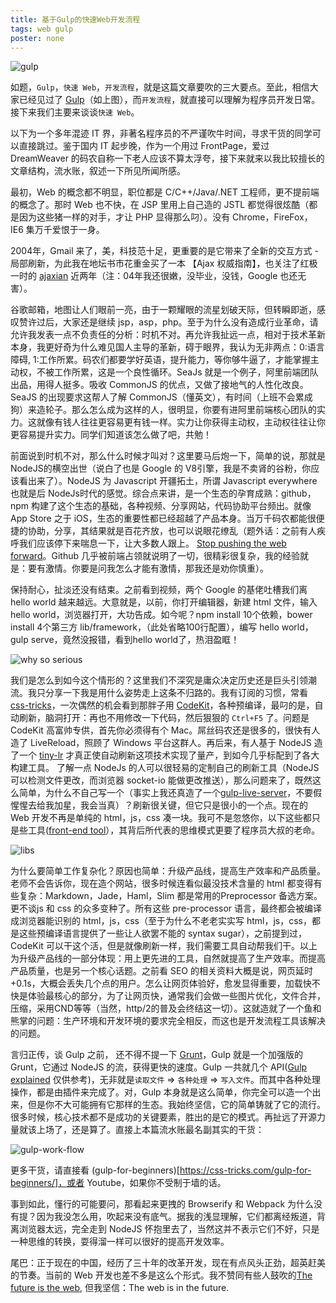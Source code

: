 ```yaml
---
title: 基于Gulp的快速Web开发流程
tags: web gulp
poster: none
---
```


![gulp](http://webahead.oss-cn-qingdao.aliyuncs.com/images/poster/gulp-explained.png)

如题，`Gulp`，`快速 Web`，`开发流程`，就是这篇文章要吹的三大要点。至此，相信大家已经见过了 [Gulp](http://gulpjs.com)（如上图），而`开发流程`，就直接可以理解为程序员开发日常。接下来我们主要来谈谈`快速 Web`。

以下为一个多年混迹 IT 界，非著名程序员的不严谨吹牛时间，寻求干货的同学可以直接跳过。鉴于国内 IT 起步晚，作为一个用过 FrontPage，爱过 DreamWeaver 的码农自称一下老人应该不算太浮夸，接下来就来以我比较擅长的文章结构，流水账，叙述一下所见所闻所感。

最初，Web 的概念都不明显，职位都是 C/C++/Java/.NET 工程师，更不提前端的概念了。那时 Web 也不快，在 JSP 里用上自己造的 JSTL 都觉得很炫酷（都是因为这些猪一样的对手，才让 PHP 显得那么叼）。没有 Chrome，FireFox，IE6 集万千爱恨于一身。

2004年，Gmail 来了，美，科技范十足，更重要的是它带来了全新的交互方式 - 局部刷新，为此我在地坛书市花重金买了一本 【Ajax 权威指南】，也关注了红极一时的 [ajaxian](http://ajaxian.com/) 近两年（注：04年我还很嫩，没毕业，没钱，Google 也还无害）。

谷歌邮箱，地图让人们眼前一亮，由于一颗耀眼的流星划破天际，但转瞬即逝，感叹赞许过后，大家还是继续 jsp，asp，php。至于为什么没有造成行业革命，请允许我发表一点不负责任的分析：时机不对。再允许我扯远一点，相对于技术革新本身，我更好奇为什么难见国人主导的革新，碍于眼界，我认为无非两点：0:语言障碍, 1:工作所累。码农们都要学好英语，提升能力，等你够牛逼了，才能掌握主动权，不被工作所累，这是一个良性循环。SeaJs 就是一个例子，阿里前端团队出品，用得人挺多。吸收  CommonJS 的优点，又做了接地气的人性化改良。SeaJS 的出现要求这帮人了解 CommonJS（懂英文），有时间（上班不会累成狗）来造轮子。那么怎么成为这样的人，很明显，你要有进阿里前端核心团队的实力。这就像有钱人往往更容易更有钱一样。实力让你获得主动权，主动权往往让你更容易提升实力。同学们知道该怎么做了吧，共勉！

前面说到时机不对，那么什么时候才叫对？这里要马后炮一下，简单的说，那就是NodeJS的横空出世（说白了也是 Google 的 V8引擎，我是不卖肾的谷粉，你应该看出来了）。NodeJS 为 Javascript 开疆拓土，所谓 Javascript everywhere 也就是后 NodeJs时代的感觉。综合点来讲，是一个生态的孕育成熟：github，npm 构建了这个生态的基础，各种视频、分享网站，代码协助平台频出。就像 App Store 之于 iOS，生态的重要性都已经超越了产品本身。当万千码农都能很便捷的协助，分享，其结果就是百花齐放，也可以说眼花缭乱（题外话：之前有人疾呼我们应该停下来喘息一下，让大多数人跟上。 [Stop pushing the web forward](http://www.quirksmode.org/blog/archives/2015/07/stop_pushing_th.html)。Github 几乎被前端占领就说明了一切，很精彩很复杂，我的经验就是：要有激情。你要是问我怎么才能有激情，那我还是劝你慎重）。


保持耐心，扯淡还没有结束。之前看到视频，两个 Google 的基佬吐槽我们离 hello world 越来越远。大意就是，以前，你打开编辑器，新建 html 文件，输入 hello world，浏览器打开，大功告成。如今呢？npm install 10个依赖，bower install 4个第三方 lib/framework，（此处省略100行配置），编写 hello world，gulp serve，竟然没报错，看到hello world了，热泪盈眶！

![why so serious](http://webahead.oss-cn-qingdao.aliyuncs.com/images/gulp-abc/2000px-Why_so_serious-.svg.png)

我们是怎么到如今这个情形的？这里我们不深究是庸众决定历史还是巨头引领潮流。我只分享一下我是用什么姿势走上这条不归路的。我有订阅的习惯，常看[css-tricks](https://css-tricks.com/)，一次偶然的机会看到那胖子用 [CodeKit](https://incident57.com/codekit/index.html)，各种预编译，最叼的是，自动刷新，脑洞打开：再也不用修改一下代码，然后狠狠的 `Ctrl+F5` 了。问题是 CodeKit 高富帅专供，首先你必须得有个 Mac。屌丝码农还是很多的，很快有人造了 LiveReload，照顾了 Windows 平台这群人。再后来，有人基于 NodeJS 造了一个 [tiny-lr](https://github.com/mklabs/tiny-lr) 才真正使自动刷新这项技术实现了量产，到如今几乎标配到了各大构建工具。 了解一点 NodeJs 的人可以很轻易的定制自己的刷新工具（NodeJS 可以检测文件更改，而浏览器 socket-io 能做更改推送），那么问题来了，既然这么简单，为什么不自己写一个（事实上我还真造了一个[gulp-live-server](https://github.com/gimm/gulp-live-server)，不要假惺惺去给我加星，我会当真）？刷新很关键，但它只是很小的一个点。现在的 Web 开发不再是单纯的 html，js，css 凑一块。我可不是忽悠你，以下这些都只是些工具([front-end tool](http://ashleynolan.co.uk/blog/frontend-tooling-survey-2015-results)），其背后所代表的思维模式更要了程序员大叔的老命。

![libs](http://webahead.oss-cn-qingdao.aliyuncs.com/images/gulp-abc/libs.jpg)

为什么要简单工作复杂化？原因也简单：升级产品线，提高生产效率和产品质量。
老师不会告诉你，现在造个网站，很多时候连看似最没技术含量的 html 都变得有些复杂：Markdown，Jade，Haml，Slim 都是常用的Preprocessor 备选方案。更不谈js 和 css 的众多变种了。所有这些 pre-processor 语言，最终都会被编译成浏览器能识别的 html，js，css（至于为什么不老老实实写 html，js，css，都是这些预编译语言提供了一些让人欲罢不能的 syntax sugar），之前提到过，CodeKit 可以干这个活，但是就像刷新一样，我们需要工具自动帮我们干。以上为升级产品线的一部分体现：用上更先进的工具，自然就提高了生产效率。而提高产品质量，也是另一个核心话题。之前看 SEO 的相关资料大概是说，网页延时+0.1s，大概会丢失几个点的用户。怎么让网页体验好，愈发显得重要，加载快不快是体验最核心的部分，为了让网页快，通常我们会做一些图片优化，文件合并，压缩，采用CND等等（当然，http/2的普及会终结这一切）。这就造就了一个鱼和熊掌的问题：生产环境和开发环境的要求完全相反，而这也是开发流程工具该解决的问题。


言归正传，谈 Gulp 之前， 还不得不提一下 [Grunt](http://gruntjs.com)，Gulp 就是一个加强版的 Grunt，它通过 NodeJS 的流，获得更快的速度。Gulp 一共就几个 API([Gulp explained](http://webahead.cn/article/gulp-explained/) 仅供参考)，无非就是`读取文件` => `各种处理` => `写入文件`。而其中各种处理操作，都是由插件来完成了。对，Gulp 本身就是这么简单，你完全可以造一个出来，但是你不大可能拥有它那样的生态。我始终坚信，它的简单铸就了它的流行。很多时候，核心技术都不是成功的关键要素，胜出的是它的模式。再扯远了开源力量就该上场了，还是算了。直接上本篇流水账最名副其实的干货：

![gulp-work-flow](http://webahead.oss-cn-qingdao.aliyuncs.com/images/gulp-abc/gulp-work-flow.jpg)


更多干货，请直接看 (gulp-for-beginners)[https://css-tricks.com/gulp-for-beginners/]，或者 Youtube，如果你不受制于墙的话。

事到如此，懂行的可能要问，那看起来更拽的 Browserify 和 Webpack 为什么没有提？因为我没怎么用，吹起来没有底气。据我的浅显理解，它们都离经叛道，背离浏览器太远，完全走到 NodeJS 怀抱里去了，当然这并不表示它们不好，只是一种思维的转换，耍得溜一样可以很好的提高开发效率。


尾巴：正于现在的中国，经历了三十年的改革开发，现在有点风头正劲，超英赶美的节奏。当前的 Web 开发也差不多是这么个形式。我不赞同有些人鼓吹的[The future is the web](http://www.sitepoint.com/long-live-web-app/), 但我坚信：The web is in the future.
